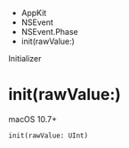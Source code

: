 

- AppKit
- NSEvent
- NSEvent.Phase
-  init(rawValue:) 

Initializer

# init(rawValue:)

macOS 10.7+

``` source
init(rawValue: UInt)
```

